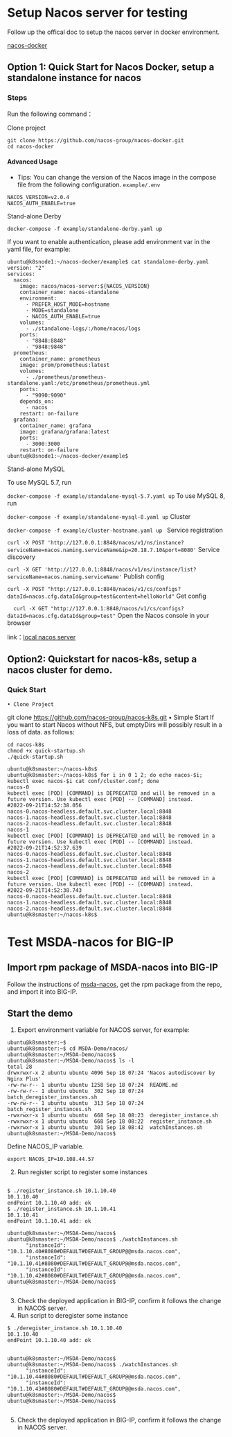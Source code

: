 # Setup Nacos server for testing

Follow up the offical doc to setup the nacos server in docker environment.

[nacos-docker](https://nacos.io/zh-cn/docs/quick-start-docker.html)

## Option 1: Quick Start for Nacos Docker, setup a standalone instance for nacos
### Steps

Run the following command：

Clone project

```
git clone https://github.com/nacos-group/nacos-docker.git
cd nacos-docker
```

#### Advanced Usage

* Tips: You can change the version of the Nacos image in the compose file from the following configuration.
  `example/.env`

```dotenv
NACOS_VERSION=v2.0.4
NACOS_AUTH_ENABLE=true
```

Stand-alone Derby

`docker-compose -f example/standalone-derby.yaml up`

If you want to enable authentication, please add environment var in the yaml file, for example:

```
ubuntu@k8snode1:~/nacos-docker/example$ cat standalone-derby.yaml 
version: "2"
services:
  nacos:
    image: nacos/nacos-server:${NACOS_VERSION}
    container_name: nacos-standalone
    environment:
      - PREFER_HOST_MODE=hostname
      - MODE=standalone
      - NACOS_AUTH_ENABLE=true
    volumes:
      - ./standalone-logs/:/home/nacos/logs
    ports:
      - "8848:8848"
      - "9848:9848"
  prometheus:
    container_name: prometheus
    image: prom/prometheus:latest
    volumes:
      - ./prometheus/prometheus-standalone.yaml:/etc/prometheus/prometheus.yml
    ports:
      - "9090:9090"
    depends_on:
      - nacos
    restart: on-failure
  grafana:
    container_name: grafana
    image: grafana/grafana:latest
    ports:
      - 3000:3000
    restart: on-failure
ubuntu@k8snode1:~/nacos-docker/example$ 

```

Stand-alone MySQL

To use MySQL 5.7, run

`docker-compose -f example/standalone-mysql-5.7.yaml up`
To use MySQL 8, run

`docker-compose -f example/standalone-mysql-8.yaml up`
Cluster

`docker-compose -f example/cluster-hostname.yaml up `
Service registration

`curl -X POST 'http://127.0.0.1:8848/nacos/v1/ns/instance?serviceName=nacos.naming.serviceName&ip=20.18.7.10&port=8080'`
Service discovery

`curl -X GET 'http://127.0.0.1:8848/nacos/v1/ns/instance/list?serviceName=nacos.naming.serviceName'`
Publish config

`curl -X POST "http://127.0.0.1:8848/nacos/v1/cs/configs?dataId=nacos.cfg.dataId&group=test&content=helloWorld"`
Get config

`  curl -X GET "http://127.0.0.1:8848/nacos/v1/cs/configs?dataId=nacos.cfg.dataId&group=test"`
Open the Nacos console in your browser

link：[local nacos server](http://127.0.0.1:8848/nacos/)

## Option2: Quickstart for nacos-k8s, setup a nacos cluster for demo.
### Quick Start
	• Clone Project
git clone https://github.com/nacos-group/nacos-k8s.git
	• Simple Start
If you want to start Nacos without NFS, but emptyDirs will possibly result in a loss of data. as follows:
```
cd nacos-k8s
chmod +x quick-startup.sh
./quick-startup.sh

ubuntu@k8smaster:~/nacos-k8s$ 
ubuntu@k8smaster:~/nacos-k8s$ for i in 0 1 2; do echo nacos-$i; kubectl exec nacos-$i cat conf/cluster.conf; done
nacos-0
kubectl exec [POD] [COMMAND] is DEPRECATED and will be removed in a future version. Use kubectl exec [POD] -- [COMMAND] instead.
#2022-09-21T14:52:38.056
nacos-0.nacos-headless.default.svc.cluster.local:8848
nacos-1.nacos-headless.default.svc.cluster.local:8848
nacos-2.nacos-headless.default.svc.cluster.local:8848
nacos-1
kubectl exec [POD] [COMMAND] is DEPRECATED and will be removed in a future version. Use kubectl exec [POD] -- [COMMAND] instead.
#2022-09-21T14:52:37.639
nacos-0.nacos-headless.default.svc.cluster.local:8848
nacos-1.nacos-headless.default.svc.cluster.local:8848
nacos-2.nacos-headless.default.svc.cluster.local:8848
nacos-2
kubectl exec [POD] [COMMAND] is DEPRECATED and will be removed in a future version. Use kubectl exec [POD] -- [COMMAND] instead.
#2022-09-21T14:52:38.743
nacos-0.nacos-headless.default.svc.cluster.local:8848
nacos-1.nacos-headless.default.svc.cluster.local:8848
nacos-2.nacos-headless.default.svc.cluster.local:8848
ubuntu@k8smaster:~/nacos-k8s$ 

```

# Test MSDA-nacos for BIG-IP

## Import rpm package of MSDA-nacos into BIG-IP

Follow the instructions of [msda-nacos](https://github.com/ChinaModernAppGroup/msda-nacos), get the rpm package from the repo, and import it into BIG-IP.

## Start the demo

1. Export environment variable for NACOS server, for example:

```
ubuntu@k8smaster:~$ 
ubuntu@k8smaster:~$ cd MSDA-Demo/nacos/
ubuntu@k8smaster:~/MSDA-Demo/nacos$ 
ubuntu@k8smaster:~/MSDA-Demo/nacos$ ls -l
total 28
drwxrwxr-x 2 ubuntu ubuntu 4096 Sep 18 07:24 'Nacos autodiscover by Nginx Plus'
-rw-rw-r-- 1 ubuntu ubuntu 1258 Sep 18 07:24  README.md
-rw-rw-r-- 1 ubuntu ubuntu  302 Sep 18 07:24  batch_deregister_instances.sh
-rw-rw-r-- 1 ubuntu ubuntu  313 Sep 18 07:24  batch_register_instances.sh
-rwxrwxr-x 1 ubuntu ubuntu  668 Sep 18 08:23  deregister_instance.sh
-rwxrwxr-x 1 ubuntu ubuntu  668 Sep 18 08:22  register_instance.sh
-rwxrwxr-x 1 ubuntu ubuntu  301 Sep 18 08:42  watchInstances.sh
ubuntu@k8smaster:~/MSDA-Demo/nacos$ 

```
Define NACOS_IP variable.

`export NACOS_IP=10.108.44.57`

2. Run register script to register some instances

```

$ ./register_instance.sh 10.1.10.40
10.1.10.40
endPoint 10.1.10.40 add: ok
$ ./register_instance.sh 10.1.10.41
10.1.10.41
endPoint 10.1.10.41 add: ok

ubuntu@k8smaster:~/MSDA-Demo/nacos$ 
ubuntu@k8smaster:~/MSDA-Demo/nacos$ ./watchInstances.sh 
      "instanceId": "10.1.10.40#8080#DEFAULT#DEFAULT_GROUP@@msda.nacos.com",
      "instanceId": "10.1.10.41#8080#DEFAULT#DEFAULT_GROUP@@msda.nacos.com",
      "instanceId": "10.1.10.42#8080#DEFAULT#DEFAULT_GROUP@@msda.nacos.com",
ubuntu@k8smaster:~/MSDA-Demo/nacos$ 


```
3. Check the deployed application in BIG-IP, confirm it follows the change in NACOS server.
4. Run script to deregister some instance

```
$ ./deregister_instance.sh 10.1.10.40
10.1.10.40
endPoint 10.1.10.40 add: ok


ubuntu@k8smaster:~/MSDA-Demo/nacos$ 
ubuntu@k8smaster:~/MSDA-Demo/nacos$ ./watchInstances.sh 
      "instanceId": "10.1.10.44#8080#DEFAULT#DEFAULT_GROUP@@msda.nacos.com",
      "instanceId": "10.1.10.43#8080#DEFAULT#DEFAULT_GROUP@@msda.nacos.com",
ubuntu@k8smaster:~/MSDA-Demo/nacos$ 
ubuntu@k8smaster:~/MSDA-Demo/nacos$ 


```
5. Check the deployed application in BIG-IP, confirm it follows the change in NACOS server.

